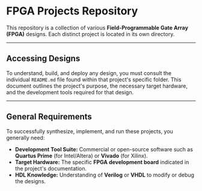 # FPGA Projects Repository

This repository is a collection of various **Field-Programmable Gate Array (FPGA)** designs. Each distinct project is located in its own directory.

---

## Accessing Designs

To understand, build, and deploy any design, you must consult the individual `README.md` file found within that project's specific folder. This document outlines the project's purpose, the necessary target hardware, and the development tools required for that design.

---

## General Requirements

To successfully synthesize, implement, and run these projects, you generally need:

* **Development Tool Suite:** Commercial or open-source software such as **Quartus Prime** (for Intel/Altera) or **Vivado** (for Xilinx).
* **Target Hardware:** The specific **FPGA development board** indicated in the project's documentation.
* **HDL Knowledge:** Understanding of **Verilog** or **VHDL** to modify or debug the designs.
